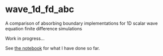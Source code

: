 # wave_1d_fd_abc
A comparison of absorbing boundary implementations for 1D scalar wave equation finite difference simulations

Work in progress...

See [the notebook](https://github.com/ar4/wave_1d_fd_abc/blob/master/notebooks/wave_1d_fd_abc.ipynb) for what I have done so far.
